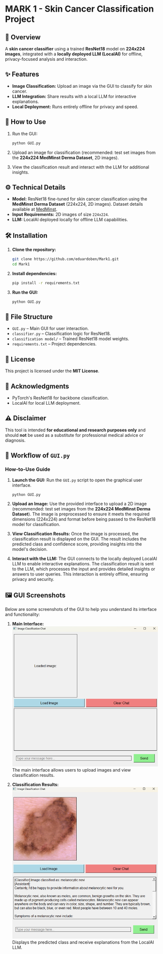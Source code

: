# MARK 1 - Skin Cancer Classification Project

## 🏥 Overview
A **skin cancer classifier** using a trained **ResNet18** model on **224x224 images**, integrated with a **locally deployed LLM (LocalAI)** for offline, privacy-focused analysis and interaction.

## ✨ Features
- **Image Classification:** Upload an image via the GUI to classify for skin cancer.
- **LLM Integration:** Share results with a local LLM for interactive explanations.
- **Local Deployment:** Runs entirely offline for privacy and speed.

## 🚀 How to Use
1. Run the GUI:
   ```bash
   python GUI.py
   ```

2. Upload an image for classification (recommended: test set images from the **224x224 MedMinst Derma Dataset**, 2D images).
3. View the classification result and interact with the LLM for additional insights.

## ⚙️ Technical Details
- **Model:** ResNet18 fine-tuned for skin cancer classification using the **MedMinst Derma Dataset** (224x224, 2D images). Dataset details available at [MedMinst](https://medmnist.com/).
- **Input Requirements:** 2D images of size `224x224`.
- **LLM:** LocalAI deployed locally for offline LLM capabilities.

## 🛠️ Installation
1. **Clone the repository:**
   ```bash
   git clone https://github.com/eduardoben/Mark1.git
   cd Mark1
   ```

2. **Install dependencies:**
   ```bash
   pip install -r requirements.txt
   ```

3. **Run the GUI:**
   ```bash
   python GUI.py
   ```

## 📁 File Structure
- `GUI.py` – Main GUI for user interaction.
- `classifier.py` – Classification logic for ResNet18.
- `classification model/` – Trained ResNet18 model weights.
- `requirements.txt` – Project dependencies.

## 📜 License
This project is licensed under the **MIT License**.

## 🙏 Acknowledgments
- PyTorch's ResNet18 for backbone classification.
- LocalAI for local LLM deployment.

## ⚠️ Disclaimer
This tool is intended **for educational and research purposes only** and should **not** be used as a substitute for professional medical advice or diagnosis.

## 🧭 Workflow of `GUI.py`

### How-to-Use Guide
1. **Launch the GUI:**
   Run the `GUI.py` script to open the graphical user interface.
   ```bash
   python GUI.py
   ```

2. **Upload an Image:**
   Use the provided interface to upload a 2D image (recommended: test set images from the **224x224 MedMinst Derma Dataset**). The image is preprocessed to ensure it meets the required dimensions (224x224) and format before being passed to the ResNet18 model for classification.

3. **View Classification Results:**
   Once the image is processed, the classification result is displayed on the GUI. The result includes the predicted class and confidence score, providing insights into the model's decision.

4. **Interact with the LLM:**
   The GUI connects to the locally deployed LocalAI LLM to enable interactive explanations. The classification result is sent to the LLM, which processes the input and provides detailed insights or answers to user queries. This interaction is entirely offline, ensuring privacy and security.

## 🖼️ GUI Screenshots

Below are some screenshots of the GUI to help you understand its interface and functionality:

1. **Main Interface:**
   ![Main Interface](images/main-interface.png)
   The main interface allows users to upload images and view classification results.

2. **Classification Results:**
   ![Classification Results](images/classification-result.png)
   Displays the predicted class and receive explanations from the LocalAI LLM.
